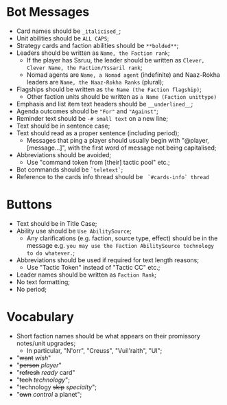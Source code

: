 # Bot Messages
- Card names should be `_italicised_`;
- Unit abilities should be `ALL CAPS`;
- Strategy cards and faction abilities should be `**bolded**`;
- Leaders should be written as `Name, the Faction rank`;
	- If the player has Ssruu, the leader should be written as `Clever, Clever Name, the Faction/Yssaril rank`;
	- Nomad agents are `Name, a Nomad agent` (indefinite) and Naaz-Rokha leaders are `Name, the Naaz-Rokha Ranks` (plural);
- Flagships should be written as `the Name (the Faction flagship)`;
	- Other faction units should be written as `a Name (Faction unittype)`
- Emphasis and list item text headers should be `__underlined__`;
- Agenda outcomes should be `"For"` and `"Against"`;
- Reminder text should be `-# small text` on a new line;
- Text should be in sentence case;
- Text should read as a proper sentence (including period);
  - Messages that ping a player should usually begin with "@player, [message...]", with the first word of message not being capitalised;
- Abbreviations should be avoided;
	- Use "command token from [their] tactic pool" etc.;
- Bot commands should be ``` `teletext` ```;
- Reference to the cards info thread should be ``` `#cards-info` thread```
# Buttons
- Text should be in Title Case;
- Ability use should be `Use AbilitySource`;
	- Any clarifications (e.g. faction, source type, effect) should be in the message e.g. `you may use the Faction AbilitySource technology to do whatever.`;
- Abbreviations should be used if required for text length reasons;
	- Use "Tactic Token" instead of "Tactic CC" etc.;
- Leader names should be written as `Faction Rank`;
- No text formatting;
- No period;
# Vocabulary
- Short faction names should be what appears on their promissory notes/unit upgrades;
  - In particular, "N'orr", "Creuss", "Vuil'raith", "Ul";
- "~~want~~ _wish_"
- "~~person~~ _player_"
- "~~refresh~~ _ready_ card"
- "~~tech~~ _technology_";
- "technology ~~skip~~ _specialty_";
- "~~own~~ _control_ a planet";
